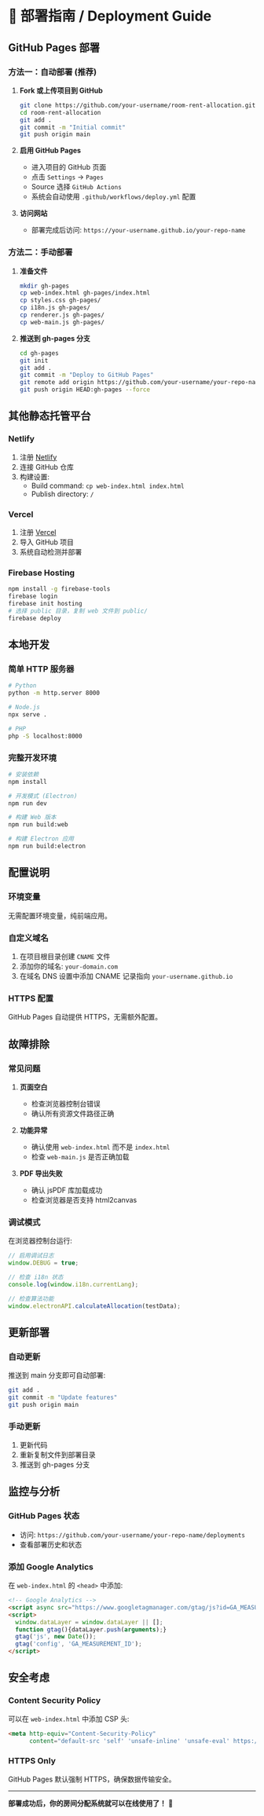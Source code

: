 # 🚀 部署指南 / Deployment Guide

## GitHub Pages 部署

### 方法一：自动部署 (推荐)

1. **Fork 或上传项目到 GitHub**
   ```bash
   git clone https://github.com/your-username/room-rent-allocation.git
   cd room-rent-allocation
   git add .
   git commit -m "Initial commit"
   git push origin main
   ```

2. **启用 GitHub Pages**
   - 进入项目的 GitHub 页面
   - 点击 `Settings` -> `Pages`
   - Source 选择 `GitHub Actions`
   - 系统会自动使用 `.github/workflows/deploy.yml` 配置

3. **访问网站**
   - 部署完成后访问: `https://your-username.github.io/your-repo-name`

### 方法二：手动部署

1. **准备文件**
   ```bash
   mkdir gh-pages
   cp web-index.html gh-pages/index.html
   cp styles.css gh-pages/
   cp i18n.js gh-pages/
   cp renderer.js gh-pages/
   cp web-main.js gh-pages/
   ```

2. **推送到 gh-pages 分支**
   ```bash
   cd gh-pages
   git init
   git add .
   git commit -m "Deploy to GitHub Pages"
   git remote add origin https://github.com/your-username/your-repo-name.git
   git push origin HEAD:gh-pages --force
   ```

## 其他静态托管平台

### Netlify
1. 注册 [Netlify](https://www.netlify.com/)
2. 连接 GitHub 仓库
3. 构建设置:
   - Build command: `cp web-index.html index.html`
   - Publish directory: `/`

### Vercel
1. 注册 [Vercel](https://vercel.com/)
2. 导入 GitHub 项目
3. 系统自动检测并部署

### Firebase Hosting
```bash
npm install -g firebase-tools
firebase login
firebase init hosting
# 选择 public 目录，复制 web 文件到 public/
firebase deploy
```

## 本地开发

### 简单 HTTP 服务器
```bash
# Python
python -m http.server 8000

# Node.js
npx serve .

# PHP
php -S localhost:8000
```

### 完整开发环境
```bash
# 安装依赖
npm install

# 开发模式 (Electron)
npm run dev

# 构建 Web 版本
npm run build:web

# 构建 Electron 应用
npm run build:electron
```

## 配置说明

### 环境变量
无需配置环境变量，纯前端应用。

### 自定义域名
1. 在项目根目录创建 `CNAME` 文件
2. 添加你的域名: `your-domain.com`
3. 在域名 DNS 设置中添加 CNAME 记录指向 `your-username.github.io`

### HTTPS 配置
GitHub Pages 自动提供 HTTPS，无需额外配置。

## 故障排除

### 常见问题

1. **页面空白**
   - 检查浏览器控制台错误
   - 确认所有资源文件路径正确

2. **功能异常**
   - 确认使用 `web-index.html` 而不是 `index.html`
   - 检查 `web-main.js` 是否正确加载

3. **PDF 导出失败**
   - 确认 jsPDF 库加载成功
   - 检查浏览器是否支持 html2canvas

### 调试模式
在浏览器控制台运行:
```javascript
// 启用调试日志
window.DEBUG = true;

// 检查 i18n 状态
console.log(window.i18n.currentLang);

// 检查算法功能
window.electronAPI.calculateAllocation(testData);
```

## 更新部署

### 自动更新
推送到 main 分支即可自动部署:
```bash
git add .
git commit -m "Update features"
git push origin main
```

### 手动更新
1. 更新代码
2. 重新复制文件到部署目录
3. 推送到 gh-pages 分支

## 监控与分析

### GitHub Pages 状态
- 访问: `https://github.com/your-username/your-repo-name/deployments`
- 查看部署历史和状态

### 添加 Google Analytics
在 `web-index.html` 的 `<head>` 中添加:
```html
<!-- Google Analytics -->
<script async src="https://www.googletagmanager.com/gtag/js?id=GA_MEASUREMENT_ID"></script>
<script>
  window.dataLayer = window.dataLayer || [];
  function gtag(){dataLayer.push(arguments);}
  gtag('js', new Date());
  gtag('config', 'GA_MEASUREMENT_ID');
</script>
```

## 安全考虑

### Content Security Policy
可以在 `web-index.html` 中添加 CSP 头:
```html
<meta http-equiv="Content-Security-Policy" 
      content="default-src 'self' 'unsafe-inline' 'unsafe-eval' https://unpkg.com https://cdn.jsdelivr.net;">
```

### HTTPS Only
GitHub Pages 默认强制 HTTPS，确保数据传输安全。

---

**部署成功后，你的房间分配系统就可以在线使用了！** 🎉
